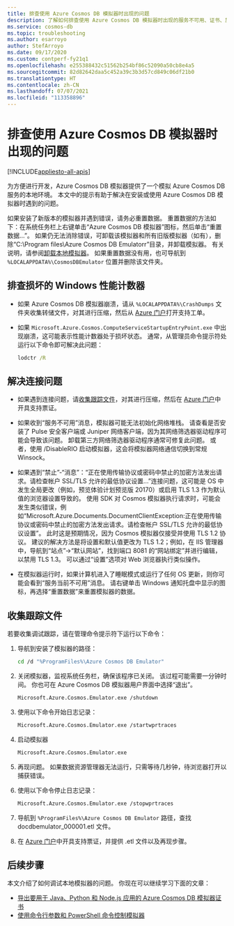```yaml
---
title: 排查使用 Azure Cosmos DB 模拟器时出现的问题
description: 了解如何排查使用 Azure Cosmos DB 模拟器时出现的服务不可用、证书、加密和版本控制问题。
ms.service: cosmos-db
ms.topic: troubleshooting
ms.author: esarroyo
author: StefArroyo
ms.date: 09/17/2020
ms.custom: contperf-fy21q1
ms.openlocfilehash: e255388432c51562b254bf86c52090a50cb8e4a5
ms.sourcegitcommit: 82d82642daa5c452a39c3b3d57cd849c06df21b0
ms.translationtype: HT
ms.contentlocale: zh-CN
ms.lasthandoff: 07/07/2021
ms.locfileid: "113358896"
---
```

# <a name="troubleshoot-issues-when-using-the-azure-cosmos-db-emulator"></a>排查使用 Azure Cosmos DB 模拟器时出现的问题
[!INCLUDE[appliesto-all-apis](includes/appliesto-all-apis.md)]

为方便进行开发，Azure Cosmos DB 模拟器提供了一个模拟 Azure Cosmos DB 服务的本地环境。 本文中的提示有助于解决在安装或使用 Azure Cosmos DB 模拟器时遇到的问题。 

如果安装了新版本的模拟器并遇到错误，请务必重置数据。 重置数据的方法如下：在系统任务栏上右键单击“Azure Cosmos DB 模拟器”图标，然后单击“重置数据...”。 如果仍无法消除错误，可卸载该模拟器和所有旧版模拟器（如有），删除“C:\Program files\Azure Cosmos DB Emulatorr”目录，并卸载模拟器。 有关说明，请参阅[卸载本地模拟器](local-emulator.md#uninstall)。 如果重置数据没有用，也可导航到 `%LOCALAPPDATA%\CosmosDBEmulator` 位置并删除该文件夹。

## <a name="troubleshoot-corrupted-windows-performance-counters"></a>排查损坏的 Windows 性能计数器

* 如果 Azure Cosmos DB 模拟器崩溃，请从 `%LOCALAPPDATA%\CrashDumps` 文件夹收集转储文件，对其进行压缩，然后从 [Azure 门户](https://portal.azure.com)打开支持工单。

* 如果 `Microsoft.Azure.Cosmos.ComputeServiceStartupEntryPoint.exe` 中出现崩溃，这可能表示性能计数器处于损坏状态。 通常，从管理员命令提示符处运行以下命令即可解决此问题：

  ```cmd
  lodctr /R
   ```

## <a name="troubleshoot-connectivity-issues"></a>解决连接问题

* 如果遇到连接问题，请[收集跟踪文件](#trace-files)，对其进行压缩，然后在 [Azure 门户](https://portal.azure.com)中开具支持票证。

* 如果收到“服务不可用”消息，模拟器可能无法初始化网络堆栈。 请查看是否安装了 Pulse 安全客户端或 Juniper 网络客户端，因为其网络筛选器驱动程序可能会导致该问题。 卸载第三方网络筛选器驱动程序通常可修复此问题。 或者，使用 /DisableRIO 启动模拟器，这会将模拟器网络通信切换到常规 Winsock。 

* 如果遇到“禁止”-“消息”：“正在使用传输协议或密码中禁止的加密方法发出请求。请检查帐户 SSL/TLS 允许的最低协议设置…”连接问题，这可能是 OS 中发生全局更改（例如，预览体验计划预览版 20170）或启用 TLS 1.3 作为默认值的浏览器设置导致的。 使用 SDK 对 Cosmos 模拟器执行请求时，可能会发生类似错误，例如“Microsoft.Azure.Documents.DocumentClientException:正在使用传输协议或密码中禁止的加密方法发出请求。请检查帐户 SSL/TLS 允许的最低协议设置”。 此时这是预期情况，因为 Cosmos 模拟器仅接受并使用 TLS 1.2 协议。 建议的解决方法是将设置和默认值更改为 TLS 1.2；例如，在 IIS 管理器中，导航到“站点”->“默认网站”，找到端口 8081 的“网站绑定”并进行编辑，以禁用 TLS 1.3。 可以通过“设置”选项对 Web 浏览器执行类似操作。

* 在模拟器运行时，如果计算机进入了睡眠模式或运行了任何 OS 更新，则你可能会看到“服务当前不可用”消息。 请右键单击 Windows 通知托盘中显示的图标，再选择“重置数据”来重置模拟器的数据。

## <a name="collect-trace-files"></a><a id="trace-files"></a>收集跟踪文件

若要收集调试跟踪，请在管理命令提示符下运行以下命令：

1. 导航到安装了模拟器的路径：

   ```bash
   cd /d "%ProgramFiles%\Azure Cosmos DB Emulator"
   ```

1. 关闭模拟器，监视系统任务栏，确保该程序已关闭。 该过程可能需要一分钟时间。 你也可在 Azure Cosmos DB 模拟器用户界面中选择“退出”。

   ```bash
   Microsoft.Azure.Cosmos.Emulator.exe /shutdown
   ```

1. 使用以下命令开始日志记录：

   ```bash
   Microsoft.Azure.Cosmos.Emulator.exe /startwprtraces
   ```

1. 启动模拟器

   ```bash
   Microsoft.Azure.Cosmos.Emulator.exe
   ```

1. 再现问题。 如果数据资源管理器无法运行，只需等待几秒钟，待浏览器打开以捕获错误。

1. 使用以下命令停止日志记录：

   ```bash
   Microsoft.Azure.Cosmos.Emulator.exe /stopwprtraces
   ```
   
1. 导航到 `%ProgramFiles%\Azure Cosmos DB Emulator` 路径，查找 docdbemulator_000001.etl 文件。

1. 在 [Azure 门户](https://portal.azure.com)中开具支持票证，并提供 .etl 文件以及再现步骤。

## <a name="next-steps"></a>后续步骤

本文介绍了如何调试本地模拟器的问题。 你现在可以继续学习下面的文章：

* [导出要用于 Java、Python 和 Node.js 应用的 Azure Cosmos DB 模拟器证书](local-emulator-export-ssl-certificates.md)
* [使用命令行参数和 PowerShell 命令控制模拟器](emulator-command-line-parameters.md)
